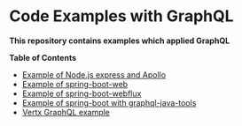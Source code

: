 # Code Examples with GraphQL

**This repository contains examples which applied GraphQL**

**Table of Contents**

* [Example of Node.js express and Apollo](apollo-server/)
* [Example of spring-boot-web](spring-boot-webmvc/)
* [Example of spring-boot-webflux](spring-boot-webflux/)
* [Example of spring-boot with graphql-java-tools](spring-boot-auto-config)
* [Vertx GraphQL example](vertx/)
